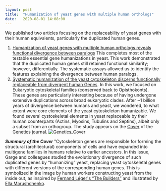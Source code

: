 ```yaml
---
layout: post
title:  "Humanization of yeast genes with multiple human orthologs"
date:   2020-08-01 14:08:00
---
```

We published two articles focusing on the replaceability of yeast genes with their human equivalents, particularly the duplicated human genes. 
1. [Humanization of yeast genes with multiple human orthologs reveals functional divergence between paralogs](https://journals.plos.org/plosbiology/article?id=10.1371/journal.pbio.3000627) This completes most of the testable essential gene humanizations in yeast. This work demonstrated that the duplicated human genes still retained functional similarity; however, differentially. The systematic assays allowed us to identify the features explaining the divergence between human paralogs. 
2. [Systematic humanization of the yeast cytoskeleton discerns functionally replaceable from divergent human Genes](https://www.genetics.org/content/215/4/1153?iss=4). In this work, we focused on Eukaryotic cytoskeletal families (conserved back to Opisthokonts). These genes are particularly interesting because of having undergone extensive duplications across broad eukaryotic clades. After ~1 billion years of divergence between humans and yeast, we wondered, to what extent were core elements of the yeast cytoskeleton humanizable. We found several cystoskeletal elements in yeast replaceable by their human counterparts (Actins, Myosins, Tubulins and Septins), albeit only a subset from an orthogroup. The study appears on the [Cover](https://www.genetics.org/content/215/4.cover-expansion) of the Genetics journal. 
![Genetics_Cover](https://user-images.githubusercontent.com/28112083/89579342-9aafc980-d801-11ea-90b9-0b7b59e319c2.jpg)

**_Summary of the Cover_** 
"Cytoskeleton genes are responsible for forming the structural (architectural) components of cells and have expanded into multigene families in humans relative to earlier ancestors. In this issue, Garge and colleagues studied the evolutionary divergence of such duplicated genes by “humanizing” yeast, replacing yeast cytoskeletal genes with different versions of the corresponding human genes. This is symbolized in the image by human workers constructing yeast from the inside out, as inspired by [Fernand Léger's “The Builders”](https://www.flickr.com/photos/32357038@N08/3214235253) and illustrated by [Ella Marushchenko](https://twitter.com/Ella_Maru).

